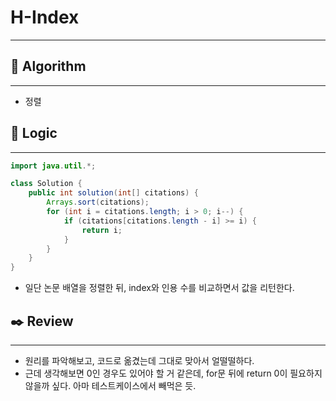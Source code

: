 # H-Index

---

## 📌 **Algorithm**

---

- 정렬

## 📍 **Logic**

---

```java
import java.util.*;

class Solution {
    public int solution(int[] citations) {
        Arrays.sort(citations);
        for (int i = citations.length; i > 0; i--) {
            if (citations[citations.length - i] >= i) {
                return i;
            }
        }
    }
}
```

- 일단 논문 배열을 정렬한 뒤, index와 인용 수를 비교하면서 값을 리턴한다.

## ✒️ **Review**

---

- 원리를 파악해보고, 코드로 옮겼는데 그대로 맞아서 얼떨떨하다.
- 근데 생각해보면 0인 경우도 있어야 할 거 같은데, for문 뒤에 return 0이 필요하지 않을까 싶다. 아마 테스트케이스에서 빼먹은 듯.